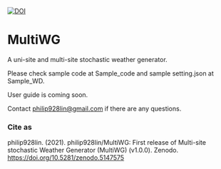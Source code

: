 [![DOI](https://zenodo.org/badge/DOI/10.5281/zenodo.5147575.svg)](https://doi.org/10.5281/zenodo.5147575)

# MultiWG 
A uni-site and multi-site stochastic weather generator.

Please check sample code at Sample_code and sample setting.json at Sample_WD.

User guide is coming soon.

Contact philip928lin@gmail.com if there are any questions.

### Cite as
philip928lin. (2021). philip928lin/MultiWG: First release of Multi-site stochastic Weather Generator (MultiWG) (v1.0.0). Zenodo. https://doi.org/10.5281/zenodo.5147575
 



